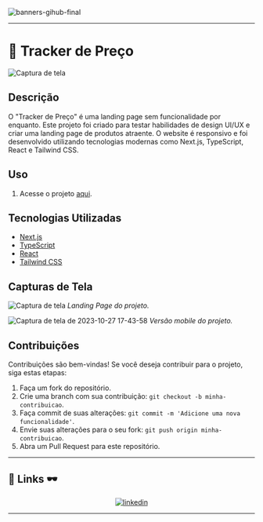 ![banners-gihub-final](https://user-images.githubusercontent.com/100351576/198029195-06625761-f2a2-4e25-8729-e6ad58541c57.gif)

***

# 🛒 Tracker de Preço

![Captura de tela](https://github.com/IasmimCristina/tracker-de-preco/assets/100351576/ecb0f60d-72d4-4f44-bea7-f3d47f05d98e)


## Descrição
O "Tracker de Preço" é uma landing page sem funcionalidade por enquanto. Este projeto foi criado para testar habilidades de design UI/UX e criar uma landing page de produtos atraente. O website é responsivo e foi desenvolvido utilizando tecnologias modernas como Next.js, TypeScript, React e Tailwind CSS.



## Uso
1. Acesse o projeto [aqui](https://tracker-de-preco.vercel.app).


## Tecnologias Utilizadas
- [Next.js](https://nextjs.org/)
- [TypeScript](https://www.typescriptlang.org/)
- [React](https://reactjs.org/)
- [Tailwind CSS](https://tailwindcss.com/)

## Capturas de Tela

![Captura de tela](https://github.com/IasmimCristina/tracker-de-preco/assets/100351576/c953f50a-389b-4f62-b4b5-1f74e46439f8)
*Landing Page do projeto.*

![Captura de tela de 2023-10-27 17-43-58](https://github.com/IasmimCristina/tracker-de-preco/assets/100351576/3314ce60-0137-413a-9143-a280689ad88d)
*Versão mobile do projeto.*

## Contribuições
Contribuições são bem-vindas! Se você deseja contribuir para o projeto, siga estas etapas:
1. Faça um fork do repositório.
2. Crie uma branch com sua contribuição: `git checkout -b minha-contribuicao`.
3. Faça commit de suas alterações: `git commit -m 'Adicione uma nova funcionalidade'`.
4. Envie suas alterações para o seu fork: `git push origin minha-contribuicao`.
5. Abra um Pull Request para este repositório.


---

## 🔗 Links 🕶️

</div>

<div align="center">
      
[![linkedin](https://img.shields.io/badge/linkedin-0A66C2?style=for-the-badge&logo=linkedin&logoColor=white)](https://www.linkedin.com/in/ias-cristina)
      
</div>

---



